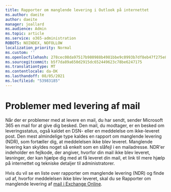 ```yaml
---
title: Rapporter om manglende levering i Outlook på internettet
ms.author: daeite
author: daeite
manager: joallard
ms.audience: Admin
ms.topic: article
ms.service: o365-administration
ROBOTS: NOINDEX, NOFOLLOW
localization_priority: Normal
ms.custom: ''
ms.openlocfilehash: 278cec08da97517b980988b4981bbe9c0993b7df8eb47f275e8bb5572495916d
ms.sourcegitcommit: b5f7da89a650d2915dc652449623c78be6247175
ms.translationtype: MT
ms.contentlocale: da-DK
ms.lasthandoff: 08/05/2021
ms.locfileid: "53983185"
---
```

# <a name="issues-with-email-delivery"></a>Problemer med levering af mail

Når der er problemer med at levere en mail, du har sendt, sender Microsoft 365 en mail for at give dig besked. Den mail, du modtager, er en besked om leveringsstatus, også kaldet en DSN- eller en meddelelse om ikke-leveret post. Den mest almindelige type kaldes en rapport om manglende levering (NDR), som fortæller dig, at meddelelsen ikke blev leveret. Manglende levering kan skyldes noget så enkelt som en slåfejl i en mailadresse. NDR'er indeholder en fejlkode, der angiver, hvorfor din mail ikke blev leveret, løsninger, der kan hjælpe dig med at få leveret din mail, et link til mere hjælp på internettet og tekniske detaljer til administratorer.

Hvis du vil se en liste over rapporter om manglende levering (NDR) og finde ud af, hvorfor meddelelsen ikke blev leveret, skal du se Rapporter om manglende levering af [mail i Exchange Online](https://docs.microsoft.com/exchange/mail-flow-best-practices/non-delivery-reports-in-exchange-online/non-delivery-reports-in-exchange-online).